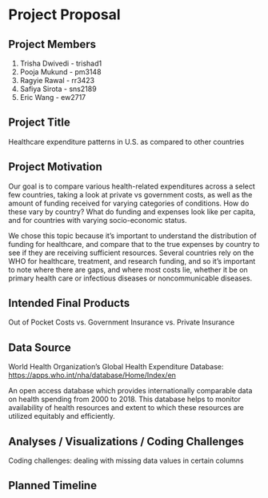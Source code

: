 Project Proposal
================

## Project Members

1.  Trisha Dwivedi - trishad1
2.  Pooja Mukund - pm3148
3.  Ragyie Rawal - rr3423
4.  Safiya Sirota - sns2189
5.  Eric Wang - ew2717

## Project Title

Healthcare expenditure patterns in U.S. as compared to other countries

## Project Motivation

Our goal is to compare various health-related expenditures across a
select few countries, taking a look at private vs government costs, as
well as the amount of funding received for varying categories of
conditions. How do these vary by country? What do funding and expenses
look like per capita, and for countries with varying socio-economic
status.

We chose this topic because it’s important to understand the
distribution of funding for healthcare, and compare that to the true
expenses by country to see if they are receiving sufficient resources.
Several countries rely on the WHO for healthcare, treatment, and
research funding, and so it’s important to note where there are gaps,
and where most costs lie, whether it be on primary health care or
infectious diseases or noncommunicable diseases.

## Intended Final Products

Out of Pocket Costs vs. Government Insurance vs. Private Insurance

## Data Source

World Health Organization’s Global Health Expenditure Database:
<https://apps.who.int/nha/database/Home/Index/en>

An open access database which provides internationally comparable data
on health spending from 2000 to 2018. This database helps to monitor
availability of health resources and extent to which these resources are
utilized equitably and efficiently.

## Analyses / Visualizations / Coding Challenges

Coding challenges: dealing with missing data values in certain columns

## Planned Timeline
